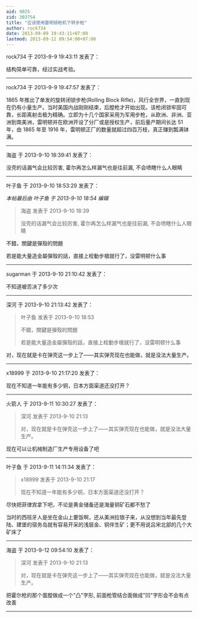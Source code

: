```yaml
---
aid: 9025
zid: 303754
title: "应该使用雷明顿枪机下转步枪"
author: rock734
date: 2013-09-09 19:43:11+07:00
lastmod: 2013-09-12 09:54:00+07:00
---
```


rock734 于 2013-9-9 19:43:11 发表了：

结构简单可靠，经过实战考验。

---

rock734 于 2013-9-9 19:47:57 发表了：

1865 年推出了单发的旋转闭锁步枪(Rolling Block Rifle)，风行全世界，一直到现在仍有小量生产。当时美国内战刚刚结束，后膛枪才开始出现。该枪闭锁牢固可靠，长距离射击极为精确。立即为十几个国家采用为军用步枪，从欧洲、非洲、亚洲到南美洲，雷明顿并在欧洲开设了分厂或是授权生产，前后量产期间长达 51 年，由 1865 年至 1916 年，雷明顿正厂的数量就超过四百万枝，真正赚到瓢满钵满。

---

海盗 于 2013-9-10 18:39:41 发表了：

没壳的话漏气会比较厉害, 霍尔再怎么样漏气也是往前漏, 不会喷瞎什么人眼睛

---

叶子鱼 于 2013-9-10 18:53:29 发表了：

_本帖最后由 叶子鱼 于 2013-9-10 18:54 编辑_

> 海盗 发表于 2013-9-10 18:39
>
> 没壳的话漏气会比较厉害, 霍尔再怎么样漏气也是往前漏, 不会喷瞎什么人眼睛

不錯，關鍵是彈殼的問題

若是能大量造金屬彈殼的話，直接上栓動步槍就行了，没雷明顿什么事

---

sugarman 于 2013-9-10 21:10:42 发表了：

不知道被否决了多少次

---

深河 于 2013-9-10 21:13:42 发表了：

> 叶子鱼 发表于 2013-9-10 18:53
>
> 不錯，關鍵是彈殼的問題
>
> 若是能大量造金屬彈殼的話，直接上栓動步槍就行了，没雷明顿什么事

对，现在就是卡在弹壳这一步上了——其实弹壳现在也能做，就是没法大量生产。

---

x18999 于 2013-9-10 21:17:20 发表了：

现在不知道一年能有多少铜，日本方面渠道还没打开？

---

火箭人 于 2013-9-11 10:30:27 发表了：

> 深河 发表于 2013-9-10 21:13
>
> 对，现在就是卡在弹壳这一步上了——其实弹壳现在也能做，就是没法大量生产。

现在可以让机械制造厂生产专用设备了吧

---

叶子鱼 于 2013-9-11 14:11:34 发表了：

> x18999 发表于 2013-9-10 21:17
>
> 现在不知道一年能有多少铜，日本方面渠道还没打开？

尽快把菲律宾拿下吧，不论是黄金储备还是海量铜矿石都不愁了

当时的西班牙人是坐在金山上要饭啊，还从美洲拉银子来，从没想到当年最先登陆、建堡的宿务岛就有容易开采的浅层金、铜伴生矿；更不用说吕宋北部的几个大矿床了

---

海盗 于 2013-9-12 09:54:10 发表了：

> 深河 发表于 2013-9-10 21:13
>
> 对，现在就是卡在弹壳这一步上了——其实弹壳现在也能做，就是没法大量生产。

把霍尔枪的那个蛋膛做成一个"凸"字形, 前面枪管结合面做成"凹"字形会不会有点改善

---
